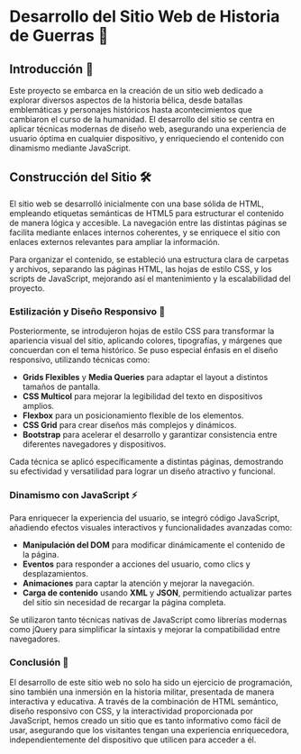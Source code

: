 # Desarrollo del Sitio Web de Historia de Guerras 🏰

## Introducción 📜

Este proyecto se embarca en la creación de un sitio web dedicado a explorar diversos aspectos de la historia bélica, desde batallas emblemáticas y personajes históricos hasta acontecimientos que cambiaron el curso de la humanidad. El desarrollo del sitio se centra en aplicar técnicas modernas de diseño web, asegurando una experiencia de usuario óptima en cualquier dispositivo, y enriqueciendo el contenido con dinamismo mediante JavaScript.

## Construcción del Sitio 🛠️

El sitio web se desarrolló inicialmente con una base sólida de HTML, empleando etiquetas semánticas de HTML5 para estructurar el contenido de manera lógica y accesible. La navegación entre las distintas páginas se facilita mediante enlaces internos coherentes, y se enriquece el sitio con enlaces externos relevantes para ampliar la información.

Para organizar el contenido, se estableció una estructura clara de carpetas y archivos, separando las páginas HTML, las hojas de estilo CSS, y los scripts de JavaScript, mejorando así el mantenimiento y la escalabilidad del proyecto.

### Estilización y Diseño Responsivo 👗

Posteriormente, se introdujeron hojas de estilo CSS para transformar la apariencia visual del sitio, aplicando colores, tipografías, y márgenes que concuerdan con el tema histórico. Se puso especial énfasis en el diseño responsivo, utilizando técnicas como:

- **Grids Flexibles** y **Media Queries** para adaptar el layout a distintos tamaños de pantalla.
- **CSS Multicol** para mejorar la legibilidad del texto en dispositivos amplios.
- **Flexbox** para un posicionamiento flexible de los elementos.
- **CSS Grid** para crear diseños más complejos y dinámicos.
- **Bootstrap** para acelerar el desarrollo y garantizar consistencia entre diferentes navegadores y dispositivos.

Cada técnica se aplicó específicamente a distintas páginas, demostrando su efectividad y versatilidad para lograr un diseño atractivo y funcional.

### Dinamismo con JavaScript ⚡

Para enriquecer la experiencia del usuario, se integró código JavaScript, añadiendo efectos visuales interactivos y funcionalidades avanzadas como:

- **Manipulación del DOM** para modificar dinámicamente el contenido de la página.
- **Eventos** para responder a acciones del usuario, como clics y desplazamientos.
- **Animaciones** para captar la atención y mejorar la navegación.
- **Carga de contenido** usando **XML** y **JSON**, permitiendo actualizar partes del sitio sin necesidad de recargar la página completa.

Se utilizaron tanto técnicas nativas de JavaScript como librerías modernas como jQuery para simplificar la sintaxis y mejorar la compatibilidad entre navegadores.

### Conclusión 🎉

El desarrollo de este sitio web no solo ha sido un ejercicio de programación, sino también una inmersión en la historia militar, presentada de manera interactiva y educativa. A través de la combinación de HTML semántico, diseño responsivo con CSS, y la interactividad proporcionada por JavaScript, hemos creado un sitio que es tanto informativo como fácil de usar, asegurando que los visitantes tengan una experiencia enriquecedora, independientemente del dispositivo que utilicen para acceder a él.
